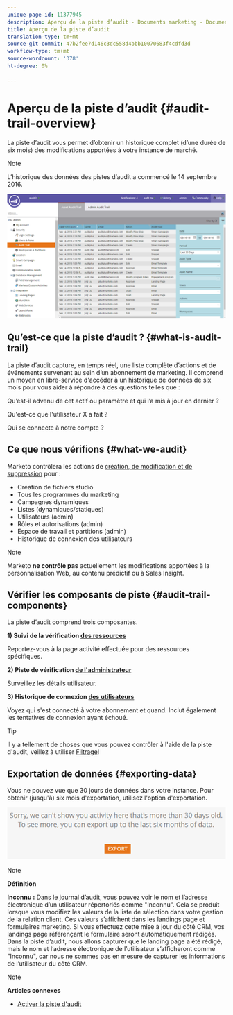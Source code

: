 ```yaml
---
unique-page-id: 11377945
description: Aperçu de la piste d’audit - Documents marketing - Documentation du produit
title: Aperçu de la piste d’audit
translation-type: tm+mt
source-git-commit: 47b2fee7d146c3dc558d4bbb10070683f4cdfd3d
workflow-type: tm+mt
source-wordcount: '378'
ht-degree: 0%

---
```



# Aperçu de la piste d’audit {#audit-trail-overview}

La piste d’audit vous permet d’obtenir un historique complet (d’une durée de six mois) des modifications apportées à votre instance de marché.

>[!NOTE]
>
>L’historique des données des pistes d’audit a commencé le 14 septembre 2016.

![](assets/one.png)

## Qu’est-ce que la piste d’audit ? {#what-is-audit-trail}

La piste d’audit capture, en temps réel, une liste complète d’actions et de événements survenant au sein d’un abonnement de marketing. Il comprend un moyen en libre-service d&#39;accéder à un historique de données de six mois pour vous aider à répondre à des questions telles que :

Qu’est-il advenu de cet actif ou paramètre et qui l’a mis à jour en dernier ?

Qu&#39;est-ce que l&#39;utilisateur X a fait ?

Qui se connecte à notre compte ?

## Ce que nous vérifions {#what-we-audit}

Marketo contrôlera les actions de [création, de modification et de suppression](http://docs.marketo.com/display/DOCS/Change+Details+in+Audit+Trail) pour :

* Création de fichiers studio
* Tous les programmes du marketing
* Campagnes dynamiques
* Listes (dynamiques/statiques)
* Utilisateurs (admin)
* Rôles et autorisations (admin)
* Espace de travail et partitions (admin)
* Historique de connexion des utilisateurs

>[!NOTE]
>
>Marketo **ne contrôle pas** actuellement les modifications apportées à la personnalisation Web, au contenu prédictif ou à Sales Insight.

## Vérifier les composants de piste {#audit-trail-components}

La piste d’audit comprend trois composantes.

**1) Suivi de la vérification [des ressources](http://docs.marketo.com/display/DOCS/Change+Details+in+Audit+Trail#ChangeDetailsinAuditTrail-AssetAuditTrail)**

Reportez-vous à la page activité effectuée pour des ressources spécifiques.

**2) Piste de vérification [de l&#39;administrateur](http://docs.marketo.com/display/DOCS/Change+Details+in+Audit+Trail#ChangeDetailsinAuditTrail-AdminAuditTrail)**

Surveillez les détails utilisateur.

**3) Historique de connexion [des utilisateurs](http://docs.marketo.com/display/DOCS/User+Login+History)**

Voyez qui s&#39;est connecté à votre abonnement et quand. Inclut également les tentatives de connexion ayant échoué.

>[!TIP]
>
>Il y a tellement de choses que vous pouvez contrôler à l&#39;aide de la piste d&#39;audit, veillez à utiliser [Filtrage](http://docs.marketo.com/display/DOCS/Filtering+in+Audit+Trail)!

## Exportation de données {#exporting-data}

Vous ne pouvez vue que 30 jours de données dans votre instance. Pour obtenir (jusqu&#39;à) six mois d&#39;exportation, utilisez l&#39;option d&#39;exportation.

![](assets/two.png)

>[!NOTE]
>
>**Définition**
>
>**Inconnu :** Dans le journal d’audit, vous pouvez voir le nom et l’adresse électronique d’un utilisateur répertoriés comme &quot;Inconnu&quot;. Cela se produit lorsque vous modifiez les valeurs de la liste de sélection dans votre gestion de la relation client. Ces valeurs s’affichent dans les landings page et formulaires marketing. Si vous effectuez cette mise à jour du côté CRM, vos landings page référençant le formulaire seront automatiquement rédigés. Dans la piste d’audit, nous allons capturer que le landing page a été rédigé, mais le nom et l’adresse électronique de l’utilisateur s’afficheront comme &quot;Inconnu&quot;, car nous ne sommes pas en mesure de capturer les informations de l’utilisateur du côté CRM.

>[!NOTE]
>
>**Articles connexes**
>
>* [Activer la piste d&#39;audit](enable-audit-trail.md)

>



